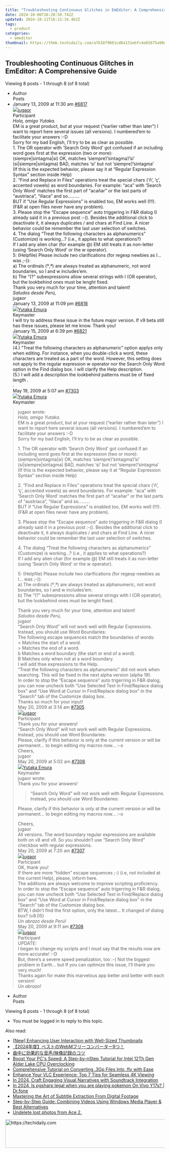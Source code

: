 ```yaml
---
title: "Troubleshooting Continuous Glitches in EmEditor: A Comprehensive Guide"
date: 2024-10-06T16:28:58.742Z
updated: 2024-10-11T16:12:34.462Z
tags:
  - product
categories:
  - emeditor
thumbnail: https://thmb.techidaily.com/a7b1079661cd8a131ebfc4e02675a90ed3f73ee624780bb20b2d8532eb393d21.jpg
---
```


## Troubleshooting Continuous Glitches in EmEditor: A Comprehensive Guide

Viewing 8 posts - 1 through 8 (of 8 total)

* Author  
Posts
* January 13, 2009 at 11:30 am [#6817](https://tools.techidaily.com/emeditor/products/)  
[![](https://secure.gravatar.com/avatar/a9ad075b6df6272e7d2016a18148314b?s=80&d=identicon&r=g)jugaor](https://www.emeditor.com/forums/users/jugaor666/ "View jugaor's profile")  
Participant  
_Hola, amigo Yutaka._  
 EM is a great product, but at your request (“earlier rather than later”) I want to report here several issues (all versions). I numbered’em to facilitate your answers :-D  
 Sorry for my bad English, I’ll try to be as clear as possible.  
 1\. The OR operator with ‘Search Only Word’ got confused if an including word goes first at the expression (two or more):  
 (siempre|sintagma|si) OK, matches ‘siempre’/’sintagma’/’si’  
 (si|siempre|sintagma) BAD, matches ‘si’ but not ‘siempre’/’sintagma’  
 (If this is the expected behavior, please say it at “Regular Expression Syntax” section inside Help)  
 2\. “Find and Replace in Files” operations treat the special chars (‘ñ’, ‘ç’, accented vowels) as word boundaries. For example: “aca” with ‘Search Only Word’ matches the first part of “acañar” or the last parts of “austríaca”, “ilíaca” and so………  
 BUT if “Use Regular Expressions” is enabled too, EM works well (!!!). (F&R at open files never have any problem).  
 3\. Please stop the “Escape sequence” auto triggering in F&R dialog (I already said it in a previous post :-(). Besides the additional click to deactivate it, it always duplicates / and chars at Find Line. A nicer behavior could be remember the last user selection of switches.  
 4\. The dialog “Treat the following characters as alphanumerics” (Customize) is working…? (i.e., it applies to what operations?)  
 If I add any alien char (for example @) EM still treats it as non-letter (using ‘Search Only Word’ or the w operator).  
 5: (Helpfile) Please include two clarifications (for regexp newbies as I… was ;-)):  
 a) The ordinals (º,ª) are always treated as alphanumeric, not word boundaries, so l and w includes’em.  
 b) The “(?” subexpressions allow several strings with I (OR operator), but the lookbehind ones must be lenght fixed.  
 Thank you very much for your time, attention and talent!  
_Saludos desde Perú,_  
 jugaor  
January 13, 2009 at 11:09 pm [#6818](https://tools.techidaily.com/emeditor/products/)  
[![](https://secure.gravatar.com/avatar/a0a6377144ed3636f985d87303f65ed2?s=80&d=identicon&r=g)Yutaka Emura](https://www.emeditor.com/forums/users/yemura/ "View Yutaka Emura's profile")  
Keymaster  
I will try to address these issue in the future major version. If v9 beta still has these issues, please let me know. Thank you!  
January 15, 2009 at 6:39 pm [#6821](https://tools.techidaily.com/emeditor/products/)  
[![](https://secure.gravatar.com/avatar/a0a6377144ed3636f985d87303f65ed2?s=80&d=identicon&r=g)Yutaka Emura](https://www.emeditor.com/forums/users/yemura/ "View Yutaka Emura's profile")  
Keymaster  
(4.) “Treat the following characters as alphanumeric” option applys only when editing. For instance, when you double-click a word, these characters are treated as a part of the word. However, this setting does not apply to the regular expression w operator nor the Search Only Word option in the Find dialog box. I will clarify the Help description.  
 (5.) I will add a description the lookbehind patterns must be of fixed length .  
 .  
May 19, 2009 at 5:07 am [#7303](https://tools.techidaily.com/emeditor/products/)  
[![](https://secure.gravatar.com/avatar/a0a6377144ed3636f985d87303f65ed2?s=80&d=identicon&r=g)Yutaka Emura](https://www.emeditor.com/forums/users/yemura/ "View Yutaka Emura's profile")  
Keymaster  
> jugaor wrote:  
> _Hola, amigo Yutaka._  
> EM is a great product, but at your request (“earlier rather than later”) I want to report here several issues (all versions). I numbered’em to facilitate your answers :-D  
> Sorry for my bad English, I’ll try to be as clear as possible.  
>  
> 1\. The OR operator with ‘Search Only Word’ got confused if an including word goes first at the expression (two or more):  
> (siempre|sintagma|si) OK, matches ‘siempre’/’sintagma’/’si’  
> (si|siempre|sintagma) BAD, matches ‘si’ but not ‘siempre’/’sintagma’  
> (If this is the expected behavior, please say it at “Regular Expression Syntax” section inside Help)  
>  
> 2\. “Find and Replace in Files” operations treat the special chars (‘ñ’, ‘ç’, accented vowels) as word boundaries. For example: “aca” with ‘Search Only Word’ matches the first part of “acañar” or the last parts of “austríaca”, “ilíaca” and so………  
> BUT if “Use Regular Expressions” is enabled too, EM works well (!!!). (F&R at open files never have any problem).  
>  
> 3\. Please stop the “Escape sequence” auto triggering in F&R dialog (I already said it in a previous post :-(). Besides the additional click to deactivate it, it always duplicates / and chars at Find Line. A nicer behavior could be remember the last user selection of switches.  
>  
> 4\. The dialog “Treat the following characters as alphanumerics” (Customize) is working…? (i.e., it applies to what operations?)  
> If I add any alien char (for example @) EM still treats it as non-letter (using ‘Search Only Word’ or the w operator).  
>  
> 5: (Helpfile) Please include two clarifications (for regexp newbies as I… was ;-)):  
> a) The ordinals (º,ª) are always treated as alphanumeric, not word boundaries, so l and w includes’em.  
> b) The “(?” subexpressions allow several strings with I (OR operator), but the lookbehind ones must be lenght fixed.  
>  
> Thank you very much for your time, attention and talent!  
> _Saludos desde Perú,_  
> jugaor  
 “Search Only Word” will not work well with Regular Expressions. Instead, you should use Word Boundaries:  
 The following escape sequences match the boundaries of words:  
 < Matches the start of a word.  
 \> Matches the end of a word.  
 b Matches a word boundary (the start or end of a word).  
 B Matches only when not at a word boundary.  
 I will add thse expressions to the Help.  
 “Treat the following characters as alphanumeric” did not work when searching. This will be fixed in the next alpha version (alpha 19).  
 In order to stop the “Escape sequence” auto trigerring in F&R dialog, you can now uncheck both “Use Selected Text in Find/Replace dialog box” and “Use Word at Cursor in Find/Replace dialog box” in the “Search” tab of the Customize dialog box.  
 Thanks so much for your input!  
May 20, 2009 at 3:14 am [#7305](https://tools.techidaily.com/emeditor/products/)  
[![](https://secure.gravatar.com/avatar/a9ad075b6df6272e7d2016a18148314b?s=80&d=identicon&r=g)jugaor](https://www.emeditor.com/forums/users/jugaor666/ "View jugaor's profile")  
Participant  
Thank you for your answers!  
> “Search Only Word” will not work well with Regular Expressions. Instead, you should use Word Boundaries:  
 Please, clarify if this behavior is only at the current version or will be permanent… to begin editing my macros now… :-o  
 Cheers,  
 jugaor  
May 20, 2009 at 5:02 am [#7306](https://tools.techidaily.com/emeditor/products/)  
[![](https://secure.gravatar.com/avatar/a0a6377144ed3636f985d87303f65ed2?s=80&d=identicon&r=g)Yutaka Emura](https://www.emeditor.com/forums/users/yemura/ "View Yutaka Emura's profile")  
Keymaster  
> jugaor wrote:  
> Thank you for your answers!  
>  
>> “Search Only Word” will not work well with Regular Expressions. Instead, you should use Word Boundaries:  
>  
> Please, clarify if this behavior is only at the current version or will be permanent… to begin editing my macros now… :-o  
>  
> Cheers,  
> jugaor  
 All versions. The word boundary regular expressions are available both on v8 and v9\. So you shouldn’t use “Search Only Word” checkbox with regular expressions.  
May 20, 2009 at 7:20 am [#7307](https://tools.techidaily.com/emeditor/products/)  
[![](https://secure.gravatar.com/avatar/a9ad075b6df6272e7d2016a18148314b?s=80&d=identicon&r=g)jugaor](https://www.emeditor.com/forums/users/jugaor666/ "View jugaor's profile")  
Participant  
OK, thank you!  
 If there are more “hidden” escape sequences ;-) (i.e, not included at the current Help), please, inform here.  
 The additions are always welcome to improve scripting proficiency.  
> In order to stop the “Escape sequence” auto trigerring in F&R dialog, you can now uncheck both “Use Selected Text in Find/Replace dialog box” and “Use Word at Cursor in Find/Replace dialog box” in the “Search” tab of the Customize dialog box.  
 BTW, I didn’t find the first option, only the latest… It changed of dialog box? (v8.05)  
_Un abrazo desde Perú!_  
May 20, 2009 at 9:11 am [#7308](https://tools.techidaily.com/emeditor/products/)  
[![](https://secure.gravatar.com/avatar/a9ad075b6df6272e7d2016a18148314b?s=80&d=identicon&r=g)jugaor](https://www.emeditor.com/forums/users/jugaor666/ "View jugaor's profile")  
Participant  
UPDATE:  
 I began to change my scripts and I must say that the results now are more accurate! :-D  
 But, there’s a severe speed penalization, too :-(
 Not the biggest problem in Earth… but If you can optimize this issue, I’ll thank you very much!  
 Thanks again for make this marvelous app better and better with each version!  
_Un abrazo!_
* Author  
Posts

Viewing 8 posts - 1 through 8 (of 8 total)

* You must be logged in to reply to this topic.

<ins class="adsbygoogle"
     style="display:block"
     data-ad-format="autorelaxed"
     data-ad-client="ca-pub-7571918770474297"
     data-ad-slot="1223367746"></ins>

<ins class="adsbygoogle"
     style="display:block"
     data-ad-client="ca-pub-7571918770474297"
     data-ad-slot="8358498916"
     data-ad-format="auto"
     data-full-width-responsive="true"></ins>

<span class="atpl-alsoreadstyle">Also read:</span>
<div><ul>
<li><a href="https://youtube-webster.techidaily.com/nhancing-user-interaction-with-well-sized-thumbnails/"><u>[New] Enhancing User Interaction with Well-Sized Thumbnails</u></a></li>
<li><a href="https://win-advanced.techidaily.com/2024webm9/"><u>【2024年度】ベストのWebMフリーコンバーター9つ！</u></a></li>
<li><a href="https://win-advanced.techidaily.com/5puy5lit44gr5yq55p6c55qe44gq6zplusz5aowlplusayoowdjplusiomommsuobruocsplusodha/"><u>曲中に効果的な音声/映像記録のコツ</u></a></li>
<li><a href="https://hardware-updates.techidaily.com/boost-your-pcs-speed-a-step-by-nstep-tutorial-for-intel-12th-gen-alder-lake-cpu-overclocking/"><u>Boost Your PC's Speed: A Step-by-nStep Tutorial for Intel 12Th Gen Alder Lake CPU Overclocking</u></a></li>
<li><a href="https://win-advanced.techidaily.com/comprehensive-tutorial-on-converting-3gp-files-into-flv-with-ease/"><u>Comprehensive Tutorial on Converting .3Gp Files Into .flv with Ease</u></a></li>
<li><a href="https://win-advanced.techidaily.com/enhance-your-vlc-experience-top-7-tips-for-seamless-4k-viewing/"><u>Enhance Your VLC Experience: Top 7 Tips for Seamless 4K Viewing</u></a></li>
<li><a href="https://instagram-video-recordings.techidaily.com/in-2024-craft-engaging-visual-narratives-with-soundtrack-integration/"><u>In 2024, Craft Engaging Visual Narratives with Soundtrack Integration</u></a></li>
<li><a href="https://phone-solutions.techidaily.com/in-2024-is-pgsharp-legal-when-you-are-playing-pokemon-on-vivo-y17s-drfone-by-drfone-virtual-android/"><u>In 2024, Is pgsharp legal when you are playing pokemon On Vivo Y17s? | Dr.fone</u></a></li>
<li><a href="https://win-advanced.techidaily.com/mastering-the-art-of-subtitle-extraction-from-digital-footage/"><u>Mastering the Art of Subtitle Extraction From Digital Footage</u></a></li>
<li><a href="https://win-dash.techidaily.com/step-by-step-guide-combining-videos-using-windows-media-player-and-best-alternatives/"><u>Step-by-Step Guide: Combining Videos Using Windows Media Player & Best Alternatives</u></a></li>
<li><a href="https://techidaily.com/undelete-lost-photos-from-ace-2-by-fonelab-android-recover-photos/"><u>Undelete lost photos from Ace 2.</u></a></li>
</ul></div>

<!-- affiliate ads begin -->
<a href="https://aligracehair.sjv.io/c/5597632/1896532/19272" target="_top" id="1896532">
  <img src="//a.impactradius-go.com/display-ad/19272-1896532" border="0" alt="https://techidaily.com" width="728" height="90"/>
</a>
<img height="0" width="0" src="https://aligracehair.sjv.io/i/5597632/1896532/19272" style="position:absolute;visibility:hidden;" border="0" />
<!-- affiliate ads end -->

